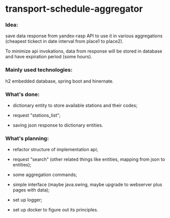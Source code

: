 # transport-schedule-aggregator
### Idea:
save data response from yandex-rasp API to use it in various aggregations (cheapest tickect in date interval from place1 to place2).

To minimize api invokations, data from response will be stored in database and have expiration period (some hours).

### Mainly used technologies:
h2 embedded database, spring boot and hinernate.

### What's done:
  - dictionary entity to store available stations and their codes;

  - request "stations_list";

  - saving json response to dictionary entities.

### What's planning:
  - refactor structure of implementation api;

  - request "search" (other related things like entities, mapping from json to entities);

  - some aggregation commands;

  - simple interface (maybe java.swing, maybe upgrade to webserver plus pages with data);

  - set up logger;

  - set up docker to figure out its principles.
